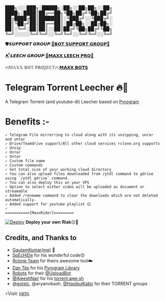 
███╗░░░███╗░█████╗░██╗░░██╗██╗░░██╗
████╗░████║██╔══██╗╚██╗██╔╝╚██╗██╔╝
██╔████╔██║███████║░╚███╔╝░░╚███╔╝░
██║╚██╔╝██║██╔══██║░██╔██╗░░██╔██╗░
██║░╚═╝░██║██║░░██║██╔╝╚██╗██╔╝╚██╗
╚═╝░░░░░╚═╝╚═╝░░╚═╝╚═╝░░╚═╝╚═╝░░╚═╝

🛡️𝙎𝙐𝙋𝙋𝙊𝙍𝙏 𝙂𝙍𝙊𝙐𝙋:[📮𝗕𝗢𝗧 𝗦𝗨𝗣𝗣𝗢𝗥𝗧 𝗚𝗥𝗢𝗨𝗣📮](https://telegram.dog/MaxxBotChat)

📬𝙇𝙀𝙀𝘾𝙃 𝙂𝙍𝙊𝙐𝙋:[📮𝗠𝗔𝗫𝗫 𝗟𝗘𝗘𝗖𝗛 𝗣𝗥𝗢📮](https://telegram.dog/joinchat/OV5y_FarWaGaNYUIYr6J9w)

🔥𝕄𝔸𝕏𝕏 𝔹𝕆𝕋 ℙℝ𝕆𝕁𝔼ℂ𝕋🔥:[𝗠𝗔𝗫𝗫 𝗕𝗢𝗧𝗦](https://telegram.dog/MaxxBots)

# Telegram Torrent Leecher 🔥🤖

A Telegram Torrent (and youtube-dl) Leecher based on [Pyrogram](https://github.com/pyrogram/pyrogram)

# Benefits :-
    ✓ Telegram File mirrorring to cloud along with its unzipping, unrar and untar
    ✓ Drive/Teamdrive support/All other cloud services rclone.org supports
    ✓ Unzip
    ✓ Unrar
    ✓ Untar
    ✓ Custom file name
    ✓ Custom commands
    ✓ Get total size of your working cloud directory
    ✓ You can also upload files downloaded from /ytdl command to gdrive using `/ytdl gdrive` command.
    ✓ You can also deploy this on your VPS
    ✓ Option to select either video will be uploaded as document or streamable
    ✓ Added /renewme command to clear the downloads which are not deleted automatically.
    ✓ Added support for youtube playlist 😐
    ✓
    ===========[MaxxRider]=========

[![Deploy](https://www.app.kintohub.com/deploy/button.svg)](https://app.kintohub.com/deploy) 𝐃𝐞𝐩𝐥𝐨𝐲 𝐲𝐨𝐮𝐫 𝐨𝐰𝐧 𝐑𝐢𝐬𝐤😑🤷


## Credits, and Thanks to
* [GautamKumar(me)](https://github.com/gautamajay52/TorrentLeech-Gdrive) 😬
* [SpEcHiDe](https://github.com/SpEcHiDe/PublicLeech) for his wonderful code😚
* [Rclone Team](https://rclone.org) for theirs awesome tool☁️
* [Dan Tès](https://telegram.dog/haskell) for his [Pyrogram Library](https://github.com/pyrogram/pyrogram)
* [Robots](https://telegram.dog/Robots) for their [@UploadBot](https://telegram.dog/UploadBot)
* [@AjeeshNair](https://telegram.dog/AjeeshNait) for his [torrent.ajee.sh](https://torrent.ajee.sh)
* [@gotstc](https://telegram.dog/gotstc), @aryanvikash, [@HasibulKabir](https://telegram.dog/HasibulKabir) for their TORRENT groups


 ⚡Visit: [ⲘᗩⲬ](https://telegram.dog/MaxWizard)
